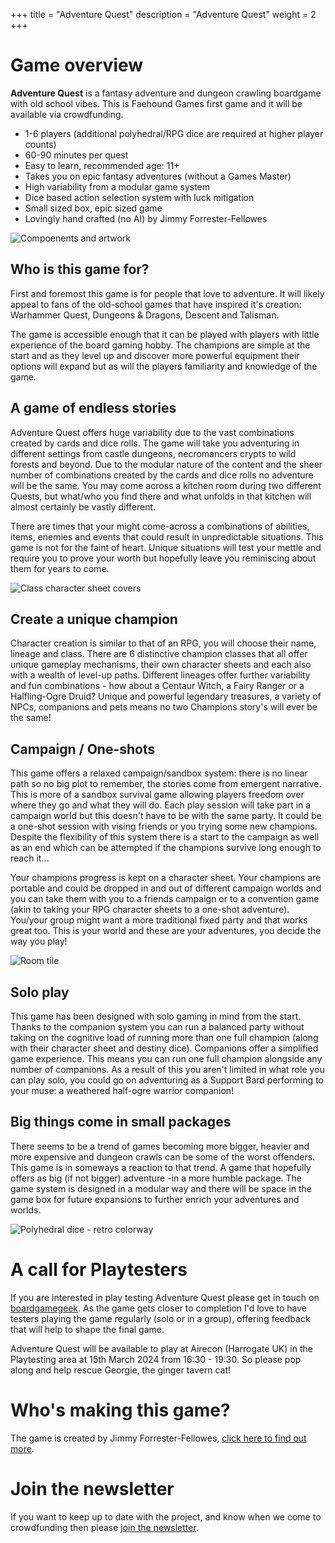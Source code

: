 +++
title = "Adventure Quest"
description = "Adventure Quest"
weight = 2
+++

# Game overview

**Adventure Quest** is a fantasy adventure and dungeon crawling boardgame with old school vibes. This is Faehound Games first game and it will be available via crowdfunding.

- 1-6 players (additional polyhedral/RPG dice are required at higher player counts)
- 60-90 minutes per quest
- Easy to learn, recommended age: 11+
- Takes you on epic fantasy adventures (without a Games Master)
- High variability from a modular game system
- Dice based action selection system with luck mitigation
- Small sized box, epic sized game
- Lovingly hand crafted (no AI) by Jimmy Forrester-Fellowes

![Compoenents and artwork](/components1.png)

## Who is this game for?

First and foremost this game is for people that love to adventure. It will likely appeal to fans of the old-school games that have inspired it's creation: Warhammer Quest, Dungeons & Dragons, Descent and Talisman.

The game is accessible enough that it can be played with players with little experience of the board gaming hobby. The champions are simple at the start and as they level up and discover more powerful equipment their options will expand but as will the players familiarity and knowledge of the game.

## A game of endless stories

Adventure Quest offers huge variability due to the vast combinations created by cards and dice rolls. The game will take you adventuring in different settings from castle dungeons, necromancers crypts to wild forests and beyond. Due to the modular nature of the content and the sheer number of combinations created by the cards and dice rolls no adventure will be the same. You may come across a kitchen room during two different Quests, but what/who you find there and what unfolds in that kitchen will almost certainly be vastly different.

There are times that your might come-across a combinations of abilities, items, enemies and events that could result in unpredictable situations. This game is not for the faint of heart. Unique situations will test your mettle and require you to prove your worth but hopefully leave you reminiscing about them for years to come.

![Class character sheet covers](/classes1.png)

## Create a unique champion

Character creation is similar to that of an RPG, you will choose their name, lineage and class. There are 6 distinctive champion classes that all offer unique gameplay mechanisms, their own character sheets and each also with a wealth of level-up paths. Different lineages offer further variability and fun combinations - how about a Centaur Witch, a Fairy Ranger or a Halfling-Ogre Druid? Unique and powerful legendary treasures, a variety of NPCs, companions and pets means no two Champions story's will ever be the same!

## Campaign / One-shots

This game offers a relaxed campaign/sandbox system: there is no linear path so no big plot to remember, the stories come from emergent narrative. This is more of a sandbox survival game allowing players freedom over where they go and what they will do. Each play session will take part in a campaign world but this doesn't have to be with the same party. It could be a one-shot session with vising friends or you trying some new champions. Despite the flexibility of this system there is a start to the campaign as well as an end which can be attempted if the champions survive long enough to reach it...

Your champions progress is kept on a character sheet. Your champions are portable and could be dropped in and out of different campaign worlds and you can take them with you to a friends campaign or to a convention game (akin to taking your RPG character sheets to a one-shot adventure). You/your group might want a more traditional fixed party and that works great too. This is your world and these are your adventures, you decide the way you play!

![Room tile](/rooms1.png)

## Solo play

This game has been designed with solo gaming in mind from the start. Thanks to the companion system you can run a balanced party without taking on the cognitive load of running more than one full champion (along with their character sheet and destiny dice). Companions offer a simplified game experience. This means you can run one full champion alongside any number of companions. As a result of this you aren't limited in what role you can play solo, you could go on adventuring as a Support Bard performing to your muse: a weathered half-ogre warrior companion!

## Big things come in small packages

There seems to be a trend of games becoming more bigger, heavier and more expensive and dungeon crawls can be some of the worst offenders. This game is in someways a reaction to that trend. A game that hopefully offers as big (if not bigger) adventure -in a more humble package. The game system is designed in a modular way and there will be space in the game box for future expansions to further enrich your adventures and worlds.

![Polyhedral dice - retro colorway](/dice1.png)

# A call for Playtesters

If you are interested in play testing Adventure Quest please get in touch on [boardgamegeek](https://boardgamegeek.com/user/jimmyff). As the game gets closer to completion I'd love to have testers playing the game regularly (solo or in a group), offering feedback that will help to shape the final game.

Adventure Quest will be available to play at Airecon (Harrogate UK) in the Playtesting area at 15th March 2024 from 16:30 - 19:30. So please pop along and help rescue Georgie, the ginger tavern cat!

# Who's making this game?

The game is created by Jimmy Forrester-Fellowes, [click here to find out more](/#about-faehound-games).

# Join the newsletter

If you want to keep up to date with the project, and know when we come to crowdfunding then please [join the newsletter](<https://mailchi.mp/68c9bda28534/faehound-games-newsletter>).
